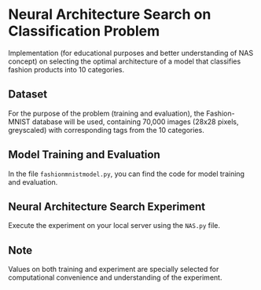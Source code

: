 # Neural Architecture Search on Classification Problem

Implementation (for educational purposes and better understanding of NAS concept) on selecting the optimal architecture of a model that classifies fashion products into 10 categories.

## Dataset

For the purpose of the problem (training and evaluation), the Fashion-MNIST database will be used, containing 70,000 images (28x28 pixels, greyscaled) with corresponding tags from the 10 categories.

## Model Training and Evaluation

In the file `fashionmnistmodel.py`, you can find the code for model training and evaluation.

## Neural Architecture Search Experiment

Execute the experiment on your local server using the `NAS.py` file.

## Note

Values on both training and experiment are specially selected for computational convenience and understanding of the experiment.
